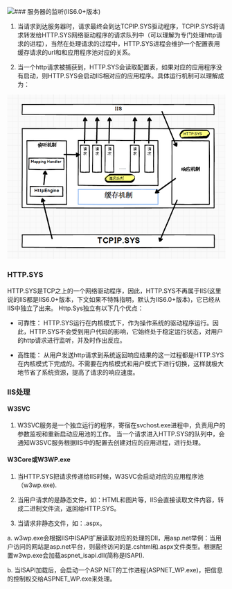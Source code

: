 ![](/assets/HttpSys响应机制.bmpr)### 服务器的监听(IIS6.0+版本)     

1. 当请求到达服务器时，请求最终会到达TCPIP.SYS驱动程序，TCPIP.SYS将请求转发给HTTP.SYS网络驱动程序的请求队列中（可以理解为专门处理http请求的进程），当然在处理请求的过程中，HTTP.SYS进程会维护一个配置表用缓存请求的url和和应用程序池对应的关系。   

2. 当一个http请求被捕获到，HTTP.SYS会读取配置表，如果对应的应用程序没有启动，则HTTP.SYS会启动IIS相对应的应用程序。具体运行机制可以理解成为：   
 
 ![Http.SYS机制](/assets/HttpSys机制.png)


### HTTP.SYS     
HTTP.SYS是TCP之上的一个网络驱动程序，因此，HTTP.SYS不再属于IIS(这里说的IIS都是IIS6.0+版本，下文如果不特殊指明，默认为IIS6.0+版本)，它已经从IIS中独立了出来。 Http.Sys独立有以下几个优点：     

- 可靠性： HTTP.SYS运行在内核模式下，作为操作系统的驱动程序运行。因此，HTTP.SYS不会受到用户代码的影响，它始终处于稳定运行状态，对用户的http请求进行监听，并及时作出反应。   

- 高性能： 从用户发送http请求到系统返回响应结果的这一过程都是HTTP.SYS在内核模式下完成的。不需要在内核模式和用户模式下进行切换，这样就极大地节省了系统资源，提高了请求的响应速度。 
 

### IIS处理    

#### W3SVC

1. W3SVC服务是一个独立运行的程序，寄宿在svchost.exe进程中，负责用户的参数监视和重新启动应用池的工作。 当一个请求进入HTTP.SYS的队列中，会通知W3SVC服务根据IIS中的配置去创建对应的应用进程，进行处理。       


#### W3Core或W3WP.exe   

1. 当HTTP.SYS把请求传递给IIS时候，W3SVC会启动对应的应用程序池（w3wp.exe).      
   
2. 当用户请求的是静态文件，如：HTML和图片等，IIS会直接读取文件内容，转成二进制文件流，返回给HTTP.SYS。    
      
3. 当请求非静态文件，如：.aspx。    
  
  a. w3wp.exe会根据IIS中ISAPI扩展读取对应的处理的Dll，用asp.net举例：当用户访问的网站是asp.net平台，则最终访问的是.cshtml和.aspx文件类型。根据配置w3wp.exe会加载aspnet_isapi.dll(简称是ISAPI).        
  
  b.  当ISAPI加载后，会启动一个ASP.NET的工作进程(ASPNET_WP.exe)，把信息的控制权交给ASPNET_WP.exe来处理。


